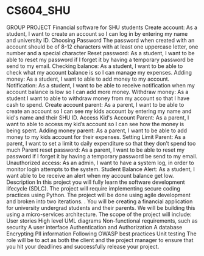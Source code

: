 # CS604_SHU
GROUP PROJECT
Financial software for SHU students
Create account: As a student, I want to create an account so I can log in by entering my name and university ID.
Choosing Password The password when created with an account should be of 8-12 characters with at least one uppercase letter, one number and a special character
Reset password: As a student, I want to be able to reset my password if I forget it by having a temporary password be send to my email.
Checking balance: As a student, I want to be able to check what my account balance is so I can manage my expenses.
Adding money: As a student, I want to able to add money to my account.
Notification: As a student, I want to be able to receive notification when my account balance is low so I can add more money.
Withdraw money: As a student I want to able to withdraw money from my account so that I have cash to spend.
Create account parent: As a parent, I want to be able to create an account so I can see my kids account by entering my name and kid's name and their SHU ID.
Access Kid's Account Parent: As a parent, I want to able to access my kid’s account so I can see how the money is being spent.
Adding money parent: As a parent, I want to be able to add money to my kids account for their expenses.
Setting Limit Parent: As a parent, I want to set a limit to daily expenditure so that they don’t spend too much
Parent reset password: As a parent, I want to be able to reset my password if I forget it by having a temporary password be send to my email.
Unauthorized access: As an admin, I want to have a system log, in order to monitor login attempts to the system.
Student Balance Alert: As a student, I want able to be receive an alert when my account balance get low.
Description
In this project you will fully learn the software development lifecycle (SDLC). The project will require implementing secure coding practices using Python. The project will be done using agile development and broken into two iterations. . You will be creating a financial application for university undergrad students and their parents. We will be building this using a micro-services architecture. The scope of the project will include:
User stories
High level UML diagrams
Non-functional requirements, such as security
A user interface
Authentication and Authorization
A database
Encrypting PII information
Following OWASP best practices
Unit testing
The role will be to act as both the client and the project manager to ensure that you hit your deadlines and successfully release your project.

